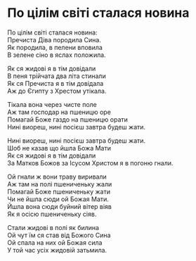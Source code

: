 По цілім світі сталася новина
================================================================

По цілім світі сталася новина:\
Пречиста Діва породила Сина.\
Як породила, в пелени вповила\
В зелене сіно в яслах положила.

Як ся жидові я в тім довідали\
В пеня трійчата два літа стинали\
Як ся Пречиста я в тім довідала\
Аж до Єгипту з Хрестом утікала.

Тікала вона через чисте поле\
Аж там господар на пшеницю оре\
Помагай Боже газдо на пшеницю орати\
Нині виореш, нині посієш завтра будеш жати.

Нині виореш, нині посієш завтра будеш жати.\
Шоб не казав що йшла Божа Мати\
Як ся жидові я в тім довідали\
За Матков Божов за Ісусом Христом я в погоню гнали.

Ой гнали ж вони траву виривали\
Аж там на полі пшениченьку жали\
Помагай Боже пшениченьку жати\
Чи не йшла сюди ой Божая Мати.\
Йшла вона сюди буйний вітер віяв\
Як я осісю пшениченьку сіяв.

Стали жидові в полі як билина\
Ой чут їм ся став від Божого Сина\
Ой спала на них ой Божая сила\
У той час усіх жидовій затьмила.
